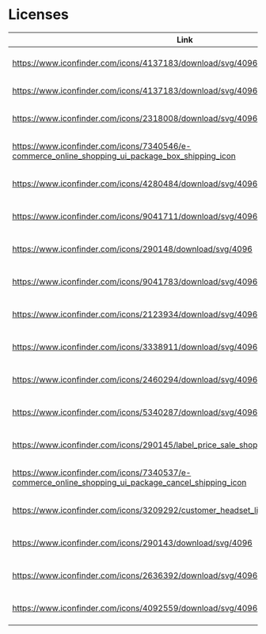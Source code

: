 # Licenses

| Link                                                                                                | Imagename        | License                 |
|-----------------------------------------------------------------------------------------------------|------------------|-------------------------|
| https://www.iconfinder.com/icons/4137183/download/svg/4096                                          | applogo.ico      | Free for commercial use |
| https://www.iconfinder.com/icons/4137183/download/svg/4096                                          | avalonia-log.ico | MIT License             |
| https://www.iconfinder.com/icons/2318008/download/svg/4096                                          | all.svg          | Free for commercial use |
| https://www.iconfinder.com/icons/7340546/e-commerce_online_shopping_ui_package_box_shipping_icon    | boxClosed.svg    | Free for commercial use |
| https://www.iconfinder.com/icons/4280484/download/svg/4096                                          | clock.svg        | Free for commercial use |
| https://www.iconfinder.com/icons/9041711/download/svg/4096                                          | collapse         | Free for commercial use |
| https://www.iconfinder.com/icons/290148/download/svg/4096                                           | discount.svg     | Free for commercial use |
| https://www.iconfinder.com/icons/9041783/download/svg/4096                                          | expand.svg       | Free for commercial use |
| https://www.iconfinder.com/icons/2123934/download/svg/4096                                          | list.svg         | Free for commercial use |
| https://www.iconfinder.com/icons/3338911/download/svg/4096                                          | nicebag.svg      | Free for commercial use |
| https://www.iconfinder.com/icons/2460294/download/svg/4096                                          | percent.svg      | Free for commercial use |
| https://www.iconfinder.com/icons/5340287/download/svg/4096                                          | personRound.svg  | Free for commercial use |
| https://www.iconfinder.com/icons/290145/label_price_sale_shopping_tag_icon                          | pricetag.svg     | Free for commercial use |
| https://www.iconfinder.com/icons/7340537/e-commerce_online_shopping_ui_package_cancel_shipping_icon | returns.svg      | Free for commercial use |
| https://www.iconfinder.com/icons/3209292/customer_headset_listen_service_support_icon               | service.svg      | Free for commercial use |
| https://www.iconfinder.com/icons/290143/download/svg/4096                                           | wallet.svg       | Free for commercial use |
| https://www.iconfinder.com/icons/2636392/download/svg/4096                                          | freeze.svg       | Free for commercial use |
| https://www.iconfinder.com/icons/4092559/download/svg/4096                                          | magnifier.svg    | Free for commercial use |